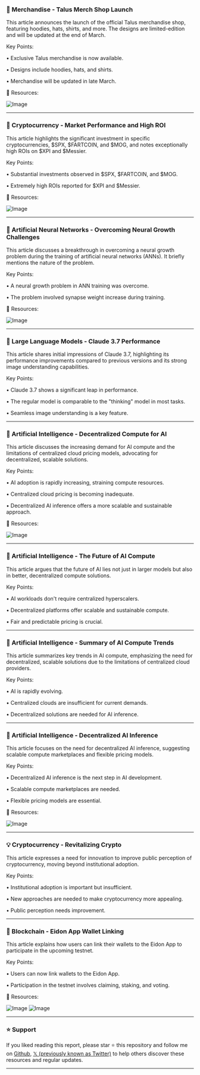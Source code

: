 ### 🚀 Merchandise - Talus Merch Shop Launch

This article announces the launch of the official Talus merchandise shop, featuring hoodies, hats, shirts, and more.  The designs are limited-edition and will be updated at the end of March.

Key Points:

• Exclusive Talus merchandise is now available.

• Designs include hoodies, hats, and shirts.


• Merchandise will be updated in late March.


🔗 Resources:

![Image](https://pbs.twimg.com/ext_tw_video_thumb/1894402459302330369/pu/img/EGXfK4_-IFokMiSQ.jpg)


---

### 🤖 Cryptocurrency - Market Performance and High ROI

This article highlights the significant investment in specific cryptocurrencies,  $SPX, $FARTCOIN, and $MOG, and notes exceptionally high ROIs on $XPI and $Messier.

Key Points:

• Substantial investments observed in $SPX, $FARTCOIN, and $MOG.

• Extremely high ROIs reported for $XPI and $Messier.


🔗 Resources:

![Image](https://pbs.twimg.com/media/GkomKtbXwAElyCc?format=jpg&name=small)


---

### 🤖 Artificial Neural Networks - Overcoming Neural Growth Challenges

This article discusses a breakthrough in overcoming a neural growth problem during the training of artificial neural networks (ANNs).  It briefly mentions the nature of the problem.

Key Points:

•  A neural growth problem in ANN training was overcome.


• The problem involved synapse weight increase during training.



🔗 Resources:

![Image](https://pbs.twimg.com/tweet_video_thumb/GkphNeFWAAAQgrr.jpg)


---

### 🤖 Large Language Models - Claude 3.7 Performance

This article shares initial impressions of Claude 3.7, highlighting its performance improvements compared to previous versions and its strong image understanding capabilities.

Key Points:

• Claude 3.7 shows a significant leap in performance.

• The regular model is comparable to the "thinking" model in most tasks.


• Seamless image understanding is a key feature.


---

### 🤖 Artificial Intelligence - Decentralized Compute for AI

This article discusses the increasing demand for AI compute and the limitations of centralized cloud pricing models, advocating for decentralized, scalable solutions.

Key Points:

• AI adoption is rapidly increasing, straining compute resources.

• Centralized cloud pricing is becoming inadequate.


• Decentralized AI inference offers a more scalable and sustainable approach.


🔗 Resources:

![Image](https://pbs.twimg.com/media/GkqZbLPXQAAgDgm?format=jpg&name=small)


---

### 🤖 Artificial Intelligence - The Future of AI Compute

This article argues that the future of AI lies not just in larger models but also in better, decentralized compute solutions.

Key Points:

• AI workloads don't require centralized hyperscalers.

• Decentralized platforms offer scalable and sustainable compute.


• Fair and predictable pricing is crucial.


---

### 🤖 Artificial Intelligence - Summary of AI Compute Trends

This article summarizes key trends in AI compute, emphasizing the need for decentralized, scalable solutions due to the limitations of centralized cloud providers.

Key Points:

• AI is rapidly evolving.

• Centralized clouds are insufficient for current demands.


• Decentralized solutions are needed for AI inference.



---

### 🤖 Artificial Intelligence - Decentralized AI Inference

This article focuses on the need for decentralized AI inference, suggesting scalable compute marketplaces and flexible pricing models.

Key Points:

• Decentralized AI inference is the next step in AI development.

• Scalable compute marketplaces are needed.


• Flexible pricing models are essential.


🔗 Resources:

![Image](https://pbs.twimg.com/media/GkqaAiQX0AAaa4M?format=jpg&name=small)


---

### 💡 Cryptocurrency - Revitalizing Crypto

This article expresses a need for innovation to improve public perception of cryptocurrency, moving beyond institutional adoption.

Key Points:

•  Institutional adoption is important but insufficient.

•  New approaches are needed to make cryptocurrency more appealing.


• Public perception needs improvement.



---

### 🚀 Blockchain - Eidon App Wallet Linking

This article explains how users can link their wallets to the Eidon App to participate in the upcoming testnet.

Key Points:

• Users can now link wallets to the Eidon App.

• Participation in the testnet involves claiming, staking, and voting.


🔗 Resources:

![Image](https://pbs.twimg.com/media/Gkp_ySNWAAAxD-K?format=jpg&name=small)
![Image](https://pbs.twimg.com/media/Gkp_zW2XwAAc9mE?format=jpg&name=small)


---

### ⭐️ Support

If you liked reading this report, please star ⭐️ this repository and follow me on [Github](https://github.com/Drix10), [𝕏 (previously known as Twitter)](https://x.com/DRIX_10_) to help others discover these resources and regular updates.

---